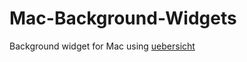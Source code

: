 # Mac-Background-Widgets

Background widget for Mac using [uebersicht](https://github.com/felixhageloh/uebersicht)
